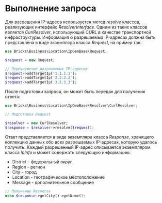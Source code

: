 # Выполнение запроса

Для разрешения IP-адреса используется метод _resolve_ классов, реализующих интерфейс _ResolverInterface_. Одним из таких классов является _CurlResolver_, использующий CURL в качестве транспортной инфраструктуры. Информация о разрешаемых IP-адресах должна быть представлена в виде экземпляра класса _Request_, на пример так:

```php
use Bricks\Business\Location\IpGeoBase\Request;

$request = new Request;

// Перечисление разрешаемых IP-адресов
$request->addTargetIp('1.1.1.1');
$request->addTargetIp('2.2.2.2');
$request->addTargetIp('3.3.3.3');
```

После подготовки запроса, он может быть передан для получения ответа:

```php
use Bricks\Business\Location\IpGeoBase\Resolver\CurlResolver;

// Подготовка Request

$resolver = new CurlResolver;
$response = $resolver->resolve($request);
```

Ответ представляется в виде экземпляра класса _Response_, хранящего коллекцию данных обо всех разрешаемых IP-адресах, которую удалось получить. Каждый разрешенный IP-адрес описывается экземпляром класса _IpInfo_ и может содержать следующую информацию:

* District - федеральный округ
* Region - регион
* City - город
* Location - географическое местоположение
* Message - дополнительное сообщение

```php
// Получение Response
echo $response->getCity()->getName();
```
